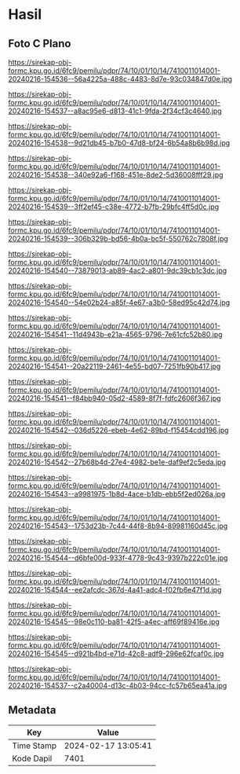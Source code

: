 # Hasil

## Foto C Plano

https://sirekap-obj-formc.kpu.go.id/6fc9/pemilu/pdpr/74/10/01/10/14/7410011014001-20240216-154536--56a4225a-488c-4483-8d7e-93c034847d0e.jpg

https://sirekap-obj-formc.kpu.go.id/6fc9/pemilu/pdpr/74/10/01/10/14/7410011014001-20240216-154537--a8ac95e6-d813-41c1-9fda-2f34cf3c4640.jpg

https://sirekap-obj-formc.kpu.go.id/6fc9/pemilu/pdpr/74/10/01/10/14/7410011014001-20240216-154538--9d21db45-b7b0-47d8-bf24-6b54a8b6b98d.jpg

https://sirekap-obj-formc.kpu.go.id/6fc9/pemilu/pdpr/74/10/01/10/14/7410011014001-20240216-154538--340e92a6-f168-451e-8de2-5d36008fff29.jpg

https://sirekap-obj-formc.kpu.go.id/6fc9/pemilu/pdpr/74/10/01/10/14/7410011014001-20240216-154539--3ff2ef45-c38e-4772-b7fb-29bfc4ff5d0c.jpg

https://sirekap-obj-formc.kpu.go.id/6fc9/pemilu/pdpr/74/10/01/10/14/7410011014001-20240216-154539--306b329b-bd56-4b0a-bc5f-550762c7808f.jpg

https://sirekap-obj-formc.kpu.go.id/6fc9/pemilu/pdpr/74/10/01/10/14/7410011014001-20240216-154540--73879013-ab89-4ac2-a801-9dc39cb1c3dc.jpg

https://sirekap-obj-formc.kpu.go.id/6fc9/pemilu/pdpr/74/10/01/10/14/7410011014001-20240216-154540--54e02b24-a85f-4e67-a3b0-58ed95c42d74.jpg

https://sirekap-obj-formc.kpu.go.id/6fc9/pemilu/pdpr/74/10/01/10/14/7410011014001-20240216-154541--11d4943b-e21a-4565-9796-7e61cfc52b80.jpg

https://sirekap-obj-formc.kpu.go.id/6fc9/pemilu/pdpr/74/10/01/10/14/7410011014001-20240216-154541--20a22119-2461-4e55-bd07-7251fb90b417.jpg

https://sirekap-obj-formc.kpu.go.id/6fc9/pemilu/pdpr/74/10/01/10/14/7410011014001-20240216-154541--f84bb940-05d2-4589-8f7f-fdfc2606f367.jpg

https://sirekap-obj-formc.kpu.go.id/6fc9/pemilu/pdpr/74/10/01/10/14/7410011014001-20240216-154542--036d5226-ebeb-4e62-89bd-f15454cdd196.jpg

https://sirekap-obj-formc.kpu.go.id/6fc9/pemilu/pdpr/74/10/01/10/14/7410011014001-20240216-154542--27b68b4d-27e4-4982-be1e-daf9ef2c5eda.jpg

https://sirekap-obj-formc.kpu.go.id/6fc9/pemilu/pdpr/74/10/01/10/14/7410011014001-20240216-154543--a9981975-1b8d-4ace-b1db-ebb5f2ed026a.jpg

https://sirekap-obj-formc.kpu.go.id/6fc9/pemilu/pdpr/74/10/01/10/14/7410011014001-20240216-154543--1753d23b-7c44-44f8-8b94-89981160d45c.jpg

https://sirekap-obj-formc.kpu.go.id/6fc9/pemilu/pdpr/74/10/01/10/14/7410011014001-20240216-154544--d6bfe00d-933f-4778-9c43-9397b222c01e.jpg

https://sirekap-obj-formc.kpu.go.id/6fc9/pemilu/pdpr/74/10/01/10/14/7410011014001-20240216-154544--ee2afcdc-367d-4a41-adc4-f02fb6e47f1d.jpg

https://sirekap-obj-formc.kpu.go.id/6fc9/pemilu/pdpr/74/10/01/10/14/7410011014001-20240216-154545--98e0c110-ba81-42f5-a4ec-aff69f89416e.jpg

https://sirekap-obj-formc.kpu.go.id/6fc9/pemilu/pdpr/74/10/01/10/14/7410011014001-20240216-154545--d921b4bd-e71d-42c8-adf9-296e62fcaf0c.jpg

https://sirekap-obj-formc.kpu.go.id/6fc9/pemilu/pdpr/74/10/01/10/14/7410011014001-20240216-154537--c2a40004-d13c-4b03-94cc-fc57b65ea41a.jpg


## Metadata

| Key        | Value               |
| ---------- | ------------------- |
| Time Stamp | 2024-02-17 13:05:41 |
| Kode Dapil | 7401                |



